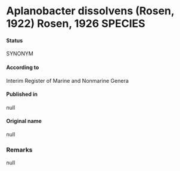 # Aplanobacter dissolvens (Rosen, 1922) Rosen, 1926 SPECIES

#### Status
SYNONYM

#### According to
Interim Register of Marine and Nonmarine Genera

#### Published in
null

#### Original name
null

### Remarks
null